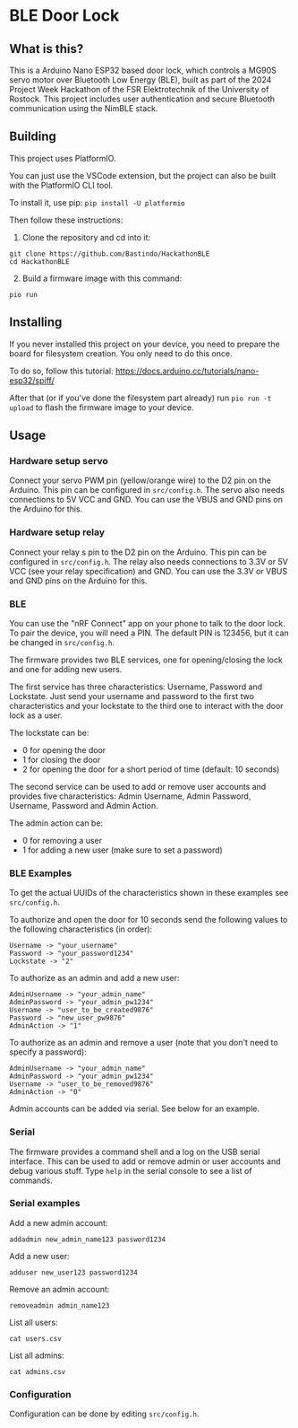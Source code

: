 # BLE Door Lock
## What is this?
This is a Arduino Nano ESP32 based door lock, which controls a MG90S servo motor over Bluetooth Low Energy (BLE), built as part of the 2024 Project Week Hackathon of the FSR Elektrotechnik of the University of Rostock. This project includes user authentication and secure Bluetooth communication using the NimBLE stack.

## Building
This project uses PlatformIO.

You can just use the VSCode extension, but the project can also be built with the PlatformIO CLI tool.

To install it, use pip:
`pip install -U platformio`

Then follow these instructions:
1. Clone the repository and cd into it:
```
git clone https://github.com/Bastindo/HackathonBLE
cd HackathonBLE
```
2. Build a firmware image with this command:
```
pio run
```
## Installing
If you never installed this project on your device, you need to prepare the board for filesystem creation. You only need to do this once.

To do so, follow this tutorial: https://docs.arduino.cc/tutorials/nano-esp32/spiff/

After that (or if you've done the filesystem part already) run `pio run -t upload` to flash the firmware image to your device.

## Usage
### Hardware setup servo
Connect your servo PWM pin (yellow/orange wire) to the D2 pin on the Arduino. This pin can be configured in `src/config.h`. The servo also needs connections to 5V VCC and GND. You can use the VBUS and GND pins on the Arduino for this.
### Hardware setup relay
Connect your relay s pin to the D2 pin on the Arduino. This pin can be configured in `src/config.h`. The relay also needs connections to 3.3V or 5V VCC (see your relay specification) and GND. You can use the 3.3V or VBUS and GND pins on the Arduino for this.

### BLE
You can use the "nRF Connect" app on your phone to talk to the door lock. To pair the device, you will need a PIN. The default PIN is 123456, but it can be changed in `src/config.h`.

The firmware provides two BLE services, one for opening/closing the lock and one for adding new users.

The first service has three characteristics: Username, Password and Lockstate.
Just send your username and password to the first two characteristics and your lockstate to the third one to interact with the door lock as a user.

The lockstate can be:
- 0 for opening the door
- 1 for closing the door
- 2 for opening the door for a short period of time (default: 10 seconds)

The second service can be used to add or remove user accounts and provides five characteristics: Admin Username, Admin Password, Username, Password and Admin Action.

The admin action can be:
- 0 for removing a user
- 1 for adding a new user (make sure to set a password)

### BLE Examples
To get the actual UUIDs of the characteristics shown in these examples see `src/config.h`.

To authorize and open the door for 10 seconds send the following values to the following characteristics (in order):
```
Username -> "your_username"
Password -> "your_password1234"
Lockstate -> "2"
```

To authorize as an admin and add a new user:
```
AdminUsername -> "your_admin_name"
AdminPassword -> "your_admin_pw1234"
Username -> "user_to_be_created9876"
Password -> "new_user_pw9876"
AdminAction -> "1"
```

To authorize as an admin and remove a user (note that you don't need to specify a password):
```
AdminUsername -> "your_admin_name"
AdminPassword -> "your_admin_pw1234"
Username -> "user_to_be_removed9876"
AdminAction -> "0"
```

Admin accounts can be added via serial. See below for an example.

### Serial
The firmware provides a command shell and a log on the USB serial interface.
This can be used to add or remove admin or user accounts and debug various stuff.
Type `help` in the serial console to see a list of commands.

### Serial examples
Add a new admin account:
```
addadmin new_admin_name123 password1234
```

Add a new user:
```
adduser new_user123 password1234
```

Remove an admin account:
```
removeadmin admin_name123
```

List all users:
```
cat users.csv
```

List all admins:
```
cat admins.csv
```

### Configuration
Configuration can be done by editing `src/config.h`.
